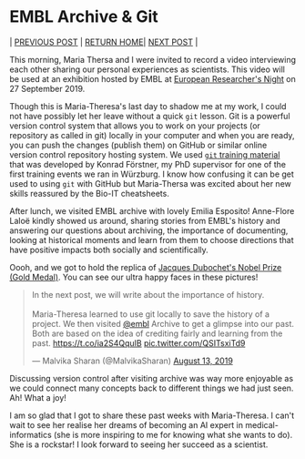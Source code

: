 # EMBL Archive & Git

| [PREVIOUS POST](./2019-08-02-open_science.md) | [RETURN HOME](https://malvikasharan.github.io/EMBL-Women-2019/)| [NEXT POST](./2019-09-27-researcher_night.md) |

This morning, Maria Thersa and I were invited to record a video interviewing each other sharing our personal experiences as scientists.
This video will be used at an exhibition hosted by EMBL at [European Researcher's Night](https://www.embl.org/news/events/european-researchers-night-2019/) on 27 September 2019.

Though this is Maria-Theresa's last day to shadow me at my work, I could not have possibly let her leave without a quick `git` lesson.
Git is a powerful version control system that allows you to work on your projects (or repository as called in git) locally in your computer and when you are ready, you can push the changes (publish them) on GitHub  or similar online version control repository hosting system.
We used [`git` training material](https://github.com/malvikasharan/2017-09-04-Software_Carpentry_Wuerzburg_Teaching_Material/blob/master/Git/Git.md) that was developed by Konrad Förstner, my PhD supervisor for one of the first training events we ran in Würzburg.
I know how confusing it can be get used to using `git` with GitHub but Maria-Thersa was excited about her new skills reassured by the Bio-IT cheatsheets.

After lunch, we visited EMBL archive with lovely Emilia Esposito!
Anne-Flore Laloë kindly showed us around, sharing stories from EMBL's history and answering our questions about archiving, the importance of documenting, looking at historical moments and learn from them to choose directions that have positive impacts both socially and scientifically.

Oooh, and we got to hold the replica of [Jacques Dubochet's Nobel Prize (Gold Medal)](https://archive.embl.org/index.php/nobel-prize). 
You can see our ultra happy faces in these pictures!

<blockquote class="twitter-tweet"><p lang="en" dir="ltr">In the next post, we will write about the importance of history. <br><br>Maria-Theresa learned to use git locally to save the history of a project. We then visited <a href="https://twitter.com/embl?ref_src=twsrc%5Etfw">@embl</a> Archive to get a glimpse into our past. Both are based on the idea of crediting fairly and learning from the past. <a href="https://t.co/ia2S4QquIB">https://t.co/ia2S4QquIB</a> <a href="https://t.co/QSITsxiTd9">pic.twitter.com/QSITsxiTd9</a></p>&mdash; Malvika Sharan (@MalvikaSharan) <a href="https://twitter.com/MalvikaSharan/status/1161379253449105408?ref_src=twsrc%5Etfw">August 13, 2019</a></blockquote> <script async src="https://platform.twitter.com/widgets.js" charset="utf-8"></script> 

Discussing version control after visiting archive was way more enjoyable as we could connect many concepts back to different things we had just seen.
Ah! What a joy!

I am so glad that I got to share these past weeks with Maria-Theresa.
I can't wait to see her realise her dreams of becoming an AI expert in medical-informatics (she is more inspiring to me for knowing what she wants to do). 
She is a rockstar! I look forward to seeing her succeed as a scientist.
